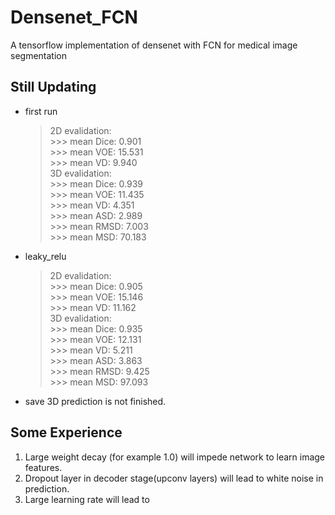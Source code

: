 # Densenet_FCN
A tensorflow implementation of densenet with FCN for medical image segmentation

## Still Updating
* first run
  > 2D evalidation:  
  > \>>> mean Dice:  0.901  
  > \>>> mean VOE:  15.531  
  > \>>> mean VD:    9.940  
  > 3D evalidation:  
  > \>>> mean Dice:  0.939  
  > \>>> mean VOE:  11.435  
  > \>>> mean VD:    4.351  
  > \>>> mean ASD:   2.989  
  > \>>> mean RMSD:  7.003  
  > \>>> mean MSD:  70.183  
* leaky_relu
  > 2D evalidation:  
  > \>>> mean Dice:  0.905  
  > \>>> mean VOE:  15.146  
  > \>>> mean VD:   11.162  
  > 3D evalidation:  
  > \>>> mean Dice:  0.935  
  > \>>> mean VOE:  12.131  
  > \>>> mean VD:    5.211  
  > \>>> mean ASD:   3.863  
  > \>>> mean RMSD:  9.425  
  > \>>> mean MSD:  97.093  

* save 3D prediction is not finished.


## Some Experience
1. Large weight decay (for example 1.0) will impede network to learn image features.
2. Dropout layer in decoder stage(upconv layers) will lead to white noise in prediction.
3. Large learning rate will lead to 
